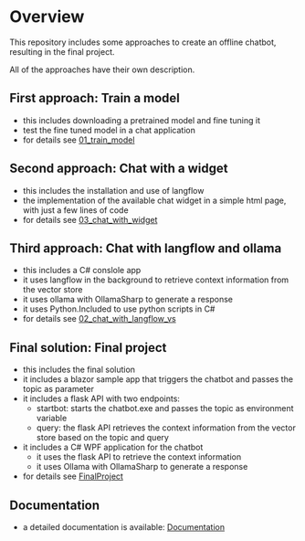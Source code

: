 # Overview

This repository includes some approaches to create an offline chatbot, resulting in the final project.

All of the approaches have their own description.

## First approach: Train a model

- this includes downloading a pretrained model and fine tuning it
- test the fine tuned model in a chat application
- for details see [01_train_model](./01_train_model/README_01.md)

## Second approach: Chat with a widget

- this includes the installation and use of langflow
- the implementation of the available chat widget in a simple html page, with just a few lines of code
- for details see [03_chat_with_widget](./03_chat_with_widget/README_03.md)

## Third approach: Chat with langflow and ollama

- this includes a C# conslole app
- it uses langflow in the background to retrieve context information from the vector store
- it uses ollama with OllamaSharp to generate a response
- it uses Python.Included to use python scripts in C#
- for details see [02_chat_with_langflow_vs](./02_chat_with_langflow_vs/README_02.md)

## Final solution: Final project

- this includes the final solution
- it includes a blazor sample app that triggers the chatbot and passes the topic as parameter
- it includes a flask API with two endpoints:
  - startbot: starts the chatbot.exe and passes the topic as environment variable
  - query: the flask API retrieves the context information from the vector store based on the topic and query
- it includes a C# WPF application for the chatbot
  - it uses the flask API to retrieve the context information
  - it uses Ollama with OllamaSharp to generate a response
- for details see [FinalProject](./FinalProject/README_FP.md)

## Documentation

- a detailed documentation is available: [Documentation](./Documentation/Documentation_en.pdf)